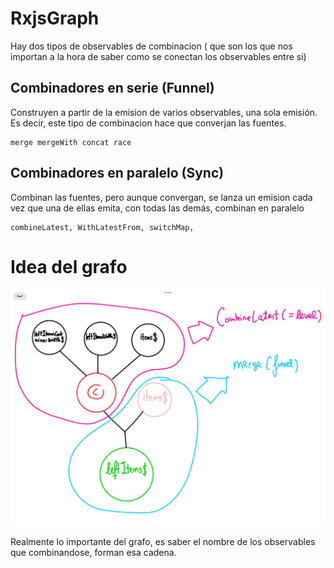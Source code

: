 # RxjsGraph

Hay dos tipos de observables de combinacion ( que son los que nos importan a la
hora de saber como se conectan los observables entre si)

## Combinadores en serie (Funnel)

Construyen a partir de la emision de varios observables, una sola emisión.
Es decir, este tipo de combinacion hace que converjan las fuentes.

```
merge mergeWith concat race
```

## Combinadores en paralelo (Sync)

Combinan las fuentes, pero aunque convergan, se lanza un emision cada vez que una de ellas emita, con todas las demás, combinan en paralelo

```
combineLatest, WithLatestFrom, switchMap,
```

# Idea del grafo

![Descripción de la imagen](src/assets/example_img/example-graph-1.jpeg)

Realmente lo importante del grafo, es saber el nombre de los observables que combinandose, forman esa cadena.
